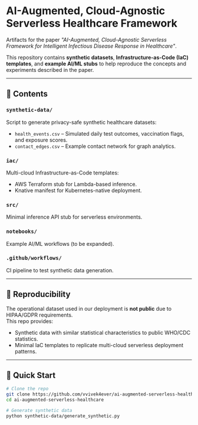 # AI-Augmented, Cloud-Agnostic Serverless Healthcare Framework

Artifacts for the paper *"AI-Augmented, Cloud-Agnostic Serverless Framework for Intelligent Infectious Disease Response in Healthcare"*.

This repository contains **synthetic datasets**, **Infrastructure-as-Code (IaC) templates**, and **example AI/ML stubs** to help reproduce the concepts and experiments described in the paper.

---

## 📂 Contents

### `synthetic-data/`
Script to generate privacy-safe synthetic healthcare datasets:
- `health_events.csv` – Simulated daily test outcomes, vaccination flags, and exposure scores.
- `contact_edges.csv` – Example contact network for graph analytics.

### `iac/`
Multi-cloud Infrastructure-as-Code templates:
- AWS Terraform stub for Lambda-based inference.
- Knative manifest for Kubernetes-native deployment.

### `src/`
Minimal inference API stub for serverless environments.

### `notebooks/`
Example AI/ML workflows (to be expanded).

### `.github/workflows/`
CI pipeline to test synthetic data generation.

---

## 📜 Reproducibility

The operational dataset used in our deployment is **not public** due to HIPAA/GDPR requirements.  
This repo provides:
- Synthetic data with similar statistical characteristics to public WHO/CDC statistics.
- Minimal IaC templates to replicate multi-cloud serverless deployment patterns.

---

## 🚀 Quick Start

```bash
# Clone the repo
git clone https://github.com/vvivek4ever/ai-augmented-serverless-healthcare.git
cd ai-augmented-serverless-healthcare

# Generate synthetic data
python synthetic-data/generate_synthetic.py
